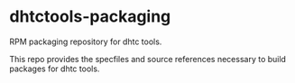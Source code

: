 dhtctools-packaging
===================
RPM packaging repository for dhtc tools.

This repo provides the specfiles and source references necessary to build packages for dhtc tools.